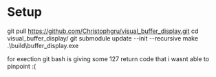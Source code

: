 # Setup
git pull https://github.com/Christophgru/visual_buffer_display.git
cd visual_buffer_display/
git submodule update --init --recursive
make
.\build\buffer_display.exe


for exection git bash is giving some 127 return code that i wasnt able to pinpoint :(